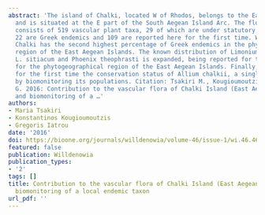 ```yaml
---
abstract: 'The island of Chalki, located W of Rhodos, belongs to the East Aegean Islands
  and is situated at the E part of the South Aegean Island Arc. The flora of Chalki
  consists of 519 vascular plant taxa, 29 of which are under statutory protection,
  22 are Greek endemics and 109 are reported here for the first time. We show that
  Chalki has the second highest percentage of Greek endemics in the phytogeographical
  region of the East Aegean Islands. The known distribution of Limonium ocymifolium,
  L. sitiacum and Phoenix theophrasti is expanded, being reported for the first time
  for the phytogeographical region of the East Aegean Islands. Finally, we assess
  for the first time the conservation status of Allium chalkii, a single-island endemic,
  by biomonitoring its populations. Citation: Tsakiri M., Kougioumoutzis K. & Iatrou
  G. 2016: Contribution to the vascular flora of Chalki Island (East Aegean, Greece)
  and biomonitoring of a …'
authors:
- Maria Tsakiri
- Konstantinos Kougioumoutzis
- Gregoris Iatrou
date: '2016'
doi: https://bioone.org/journals/willdenowia/volume-46/issue-1/wi.46.46114/Contribution-to-the-vascular-flora-of-Chalki-Island-East-Aegean/10.3372/wi.46.46114.short
featured: false
publication: Willdenowia
publication_types:
- '2'
tags: []
title: Contribution to the vascular flora of Chalki Island (East Aegean, Greece) and
  biomonitoring of a local endemic taxon
url_pdf: ''
---
```

